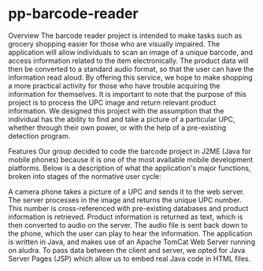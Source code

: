 # pp-barcode-reader
Overview
The barcode reader project is intended to make tasks such as grocery shopping easier for those who are visually impaired. The application will allow individuals to scan an image of a unique barcode, and access information related to the item electronically. The product data will then be converted to a standard audio format, so that the user can have the information read aloud. By offering this service, we hope to make shopping a more practical activity for those who have trouble acquiring the information for themselves. It is important to note that the purpose of this project is to process the UPC image and return relevant product information. We designed this project with the assumption that the individual has the ability to find and take a picture of a particular UPC, whether through their own power, or with the help of a pre-existing detection program.

Features
Our group decided to code the barcode project in J2ME (Java for mobile phones) because it is one of the most available mobile development platforms. Below is a description of what the application's major functions, broken into stages of the normative user cycle:

A camera phone takes a picture of a UPC and sends it to the web server.
The server processes in the image and returns the unique UPC number.
This number is cross-referenced with pre-existing databases and product information is retrieved.
Product information is returned as text, which is then converted to audio on the server.
The audio file is sent back down to the phone, which the user can play to hear the information.
The application is written in Java, and makes use of an Apache TomCat Web Server running on aludra. To pass data between the client and server, we opted for Java Server Pages (JSP) which allow us to embed real Java code in HTML files.
